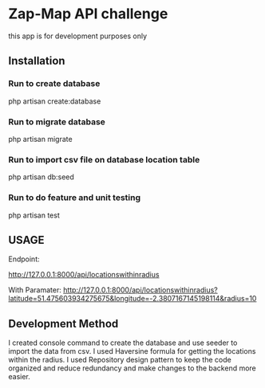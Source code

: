 # Zap-Map API challenge
this app is for development purposes only

## Installation

### Run to create database
php artisan create:database

### Run to migrate database
php artisan migrate

### Run to import csv file on database location table
php artisan db:seed

### Run to do feature and unit testing
php artisan test

## USAGE

Endpoint:

http://127.0.0.1:8000/api/locationswithinradius

With Paramater:
http://127.0.0.1:8000/api/locationswithinradius?latitude=51.475603934275675&longitude=-2.3807167145198114&radius=10

## Development Method
I created console command to create the database and use seeder to import the data from csv.  I used Haversine formula for getting
the locations within the radius. I used Repository design pattern to keep the code organized and reduce redundancy and make changes to the backend more easier.




